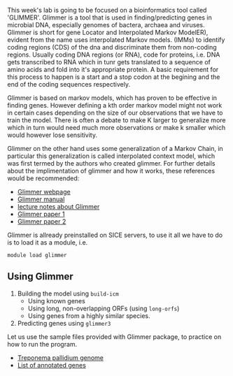 This week's lab is going to be focused on a bioinformatics tool called 'GLIMMER'. Glimmer is a tool that is used in finding/predicting genes in microbial DNA, especially genomes of bactera, archaea and viruses. Glimmer is short for gene Locator and Interpolated Markov ModelER), evident from the name uses interpolated Markov models. (IMMs) to identify coding regions (CDS) of the dna and discriminate them from non-coding regions. Usually coding DNA regions (or RNA), code for proteins, i.e. DNA gets transcribed to RNA which in tunr gets translated to a sequence of amino acids and fold into it's appropriate protein. A basic requirement for this process to happen is a start and a stop codon at the begining and the end of the coding sequences respectively. 

Glimmer is based on markov models, which has proven to be effective in finding genes. However defining a kth order markov model might not work in certain cases depending on the size of our observations that we have to train the model. There is often a debate to make K larger to generalize more which in turn would need much more observations or make k smaller which would however lose sensitivity.

Glimmer on the other hand uses some generalization of a Markov Chain, in particular this generalization is called interpolated context model, which was first termed by the authors who created glimmer. For further details about the implimentation of glimmer and how it works, these references would be recommended:
* [Glimmer webpage](http://ccb.jhu.edu/software/glimmer/index.shtml)
* [Glimmer manual](http://ccb.jhu.edu/software/glimmer/glim302notes.pdf)
* [lecture notes about Glimmer](https://courses.cs.washington.edu/courses/cse527/00wi/lectures/lect14.pdf)
* [Glimmer paper 1](https://www.ncbi.nlm.nih.gov/pubmed/10556321)
* [Glimmer paper 2](https://www.ncbi.nlm.nih.gov/pubmed/9421513)

Glimmer is allready preinstalled on SICE servers, to use it all we have to do is to load it as a module, i.e.
```
module load glimmer
```

## Using Glimmer

1. Building the model using `build-icm`
    * Using known genes
    * Using long, non-overlapping ORFs (using `long-orfs`)
    * Using genes from a highly similar species.
 2. Predicting genes using `glimmer3`

Let us use the sample files provided with Glimmer package, to practice on how to run the program.

  * [Treponema pallidium genome](tpall.fna)
  * [List of annotated genes](tpall.nh)
